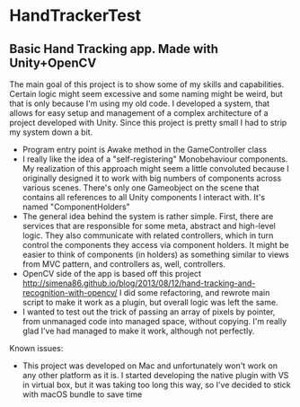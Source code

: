 # HandTrackerTest
## Basic Hand Tracking app. Made with Unity+OpenCV

The main goal of this project is to show some of my skills and capabilities. Certain logic might seem excessive and some naming might be weird, but that is only because I'm using my old code. I developed a system, that allows for easy setup and management of a complex architecture of a project developed with Unity. Since this project is pretty small I had to strip my system down a bit. 

- Program entry point is Awake method in the GameController class
- I really like the idea of a "self-registering" Monobehaviour components. My realization of this approach might seem a little convoluted because I originally designed it to work with big numbers of components across various scenes. There's only one Gameobject on the scene that contains all references to all Unity components I interact with. It's named "ComponentHolders"
- The general idea behind the system is rather simple. First, there are services that are responsible for some meta, abstract and high-level logic. They also communicate with related controllers, which in turn control the components they access via component holders. It might be easier to think of components (in holders) as something similar to views from MVC pattern, and controllers as, well, controllers.
- OpenCV side of the app is based off this project http://simena86.github.io/blog/2013/08/12/hand-tracking-and-recognition-with-opencv/
I did some refactoring, and rewrote main script to make it work as a plugin, but overall logic was left the same.
- I wanted to test out the trick of passing an array of pixels by pointer,  from unmanaged code into managed space, without copying. I'm really glad I've had managed to make it work, although not perfectly.

Known issues:
- This project was developed on Mac and unfortunately won't work on any other platform as it is. I started developing the native plugin with VS in virtual box, but it was taking too long this way, so I've decided to stick with macOS bundle to save time
